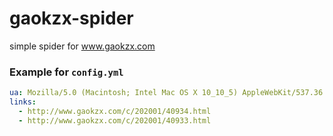 # gaokzx-spider

simple spider for www.gaokzx.com


### Example for `config.yml`

```yaml
ua: Mozilla/5.0 (Macintosh; Intel Mac OS X 10_10_5) AppleWebKit/537.36 (KHTML, like Gecko) Chrome/54.0.2840.71 Safari/537.36
links:
  - http://www.gaokzx.com/c/202001/40934.html
  - http://www.gaokzx.com/c/202001/40933.html
```